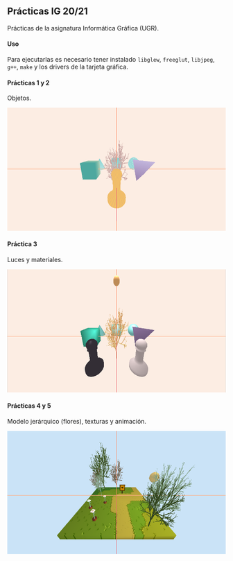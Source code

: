 ## Prácticas IG 20/21

Prácticas de la asignatura Informática Gráfica (UGR). 

#### Uso
Para ejecutarlas es necesario tener instalado `libglew`, `freeglut`, `libjpeg`, `g++`, `make` y los drivers de la tarjeta gráfica. 

#### Prácticas 1 y 2
Objetos.

![Práctica 2](https://github.com/arguellesm/IG/blob/main/P2.png)

#### Práctica 3
Luces y materiales.

![Práctica 2](https://github.com/arguellesm/IG/blob/main/P3.png)


#### Prácticas 4 y 5
Modelo jerárquico (flores), texturas y animación.

![Práctica 5](https://github.com/arguellesm/IG/blob/main/P5.png)

